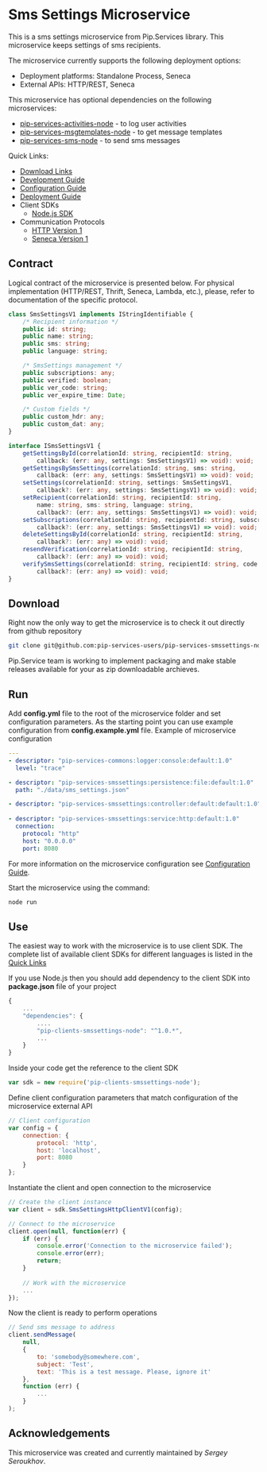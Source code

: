 # Sms Settings Microservice

This is a sms settings microservice from Pip.Services library. 
This microservice keeps settings of sms recipients.

The microservice currently supports the following deployment options:
* Deployment platforms: Standalone Process, Seneca
* External APIs: HTTP/REST, Seneca

This microservice has optional dependencies on the following microservices:
- [pip-services-activities-node](https://github.com/pip-services-users/pip-services-activities-node) - to log user activities
- [pip-services-msgtemplates-node](https://github.com/pip-services-content/pip-services-msgtemplates-node) - to get message templates
- [pip-services-sms-node](https://github.com/pip-services-infrastructure/pip-services-sms-node) - to send sms messages

<a name="links"></a> Quick Links:

* [Download Links](doc/Downloads.md)
* [Development Guide](doc/Development.md)
* [Configuration Guide](doc/Configuration.md)
* [Deployment Guide](doc/Deployment.md)
* Client SDKs
  - [Node.js SDK](https://github.com/pip-services-users/pip-clients-smssettings-node)
* Communication Protocols
  - [HTTP Version 1](doc/HttpProtocolV1.md)
  - [Seneca Version 1](doc/SenecaProtocolV1.md)

##  Contract

Logical contract of the microservice is presented below. For physical implementation (HTTP/REST, Thrift, Seneca, Lambda, etc.),
please, refer to documentation of the specific protocol.

```typescript
class SmsSettingsV1 implements IStringIdentifiable {
    /* Recipient information */
    public id: string;
    public name: string;
    public sms: string;
    public language: string;

    /* SmsSettings management */
    public subscriptions: any;
    public verified: boolean;
    public ver_code: string;
    public ver_expire_time: Date;

    /* Custom fields */
    public custom_hdr: any;
    public custom_dat: any;
}

interface ISmsSettingsV1 {
    getSettingsById(correlationId: string, recipientId: string,
        callback: (err: any, settings: SmsSettingsV1) => void): void;
    getSettingsBySmsSettings(correlationId: string, sms: string,
        callback: (err: any, settings: SmsSettingsV1) => void): void;
    setSettings(correlationId: string, settings: SmsSettingsV1,
        callback?: (err: any, settings: SmsSettingsV1) => void): void;
    setRecipient(correlationId: string, recipientId: string,
        name: string, sms: string, language: string,
        callback?: (err: any, settings: SmsSettingsV1) => void): void;
    setSubscriptions(correlationId: string, recipientId: string, subscriptions: any,
        callback?: (err: any, settings: SmsSettingsV1) => void): void;
    deleteSettingsById(correlationId: string, recipientId: string,
        callback?: (err: any) => void): void;
    resendVerification(correlationId: string, recipientId: string,
        callback?: (err: any) => void): void;
    verifySmsSettings(correlationId: string, recipientId: string, code: string,
        callback?: (err: any) => void): void;
}
```

## Download

Right now the only way to get the microservice is to check it out directly from github repository
```bash
git clone git@github.com:pip-services-users/pip-services-smssettings-node.git
```

Pip.Service team is working to implement packaging and make stable releases available for your 
as zip downloadable archieves.

## Run

Add **config.yml** file to the root of the microservice folder and set configuration parameters.
As the starting point you can use example configuration from **config.example.yml** file. 
Example of microservice configuration
```yaml
---
- descriptor: "pip-services-commons:logger:console:default:1.0"
  level: "trace"

- descriptor: "pip-services-smssettings:persistence:file:default:1.0"
  path: "./data/sms_settings.json"

- descriptor: "pip-services-smssettings:controller:default:default:1.0"
  
- descriptor: "pip-services-smssettings:service:http:default:1.0"
  connection:
    protocol: "http"
    host: "0.0.0.0"
    port: 8080
```
 
For more information on the microservice configuration see [Configuration Guide](Configuration.md).

Start the microservice using the command:
```bash
node run
```

## Use

The easiest way to work with the microservice is to use client SDK. 
The complete list of available client SDKs for different languages is listed in the [Quick Links](#links)

If you use Node.js then you should add dependency to the client SDK into **package.json** file of your project
```javascript
{
    ...
    "dependencies": {
        ....
        "pip-clients-smssettings-node": "^1.0.*",
        ...
    }
}
```

Inside your code get the reference to the client SDK
```javascript
var sdk = new require('pip-clients-smssettings-node');
```

Define client configuration parameters that match configuration of the microservice external API
```javascript
// Client configuration
var config = {
    connection: {
        protocol: 'http',
        host: 'localhost', 
        port: 8080
    }
};
```

Instantiate the client and open connection to the microservice
```javascript
// Create the client instance
var client = sdk.SmsSettingsHttpClientV1(config);

// Connect to the microservice
client.open(null, function(err) {
    if (err) {
        console.error('Connection to the microservice failed');
        console.error(err);
        return;
    }
    
    // Work with the microservice
    ...
});
```

Now the client is ready to perform operations
```javascript
// Send sms message to address
client.sendMessage(
    null,
    { 
        to: 'somebody@somewhere.com',
        subject: 'Test',
        text: 'This is a test message. Please, ignore it'
    },
    function (err) {
        ...
    }
);
```

## Acknowledgements

This microservice was created and currently maintained by *Sergey Seroukhov*.

